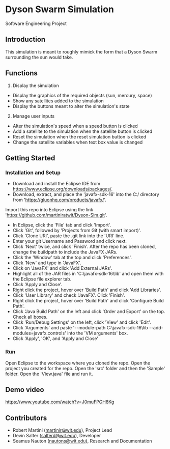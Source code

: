# Dyson Swarm Simulation
Software Engineering Project

## Introduction

This simulation is meant to roughly mimick the form that a Dyson Swarm surrounding the sun would take.


## Functions

1. Display the simulation
  * Display the graphics of the required objects (sun, mercury, space)
  * Show any satellites added to the simulation
  * Display the buttons meant to alter the simulation's state

2. Manage user inputs
  * Alter the simulation's speed when a speed button is clicked
  * Add a satellite to the simulation when the satellite button is clicked
  * Reset the simulation when the reset simulation button is clicked
  * Change the satellite variables when text box value is changed
  
## Getting Started
### Installation and Setup
- Download and install the Eclipse IDE from https://www.eclipse.org/downloads/packages/.
- Download, extract, and place the 'javafx-sdk-16' into the C:/ directory from 'https://gluonhq.com/products/javafx/'.

Import this repo into Eclipse using the link 'https://github.com/martiniratwit/Dyson-Sim.git'.
- In Eclipse, click the 'File' tab and click 'Import'.
- Click 'Git', followed by 'Projects from Git (with smart import)'.
- Click 'Clone URI', paste the .git link into the 'URI' line.
- Enter your git Username and Password and click next.
- Click 'Next' twice, and click 'Finish'.
After the repo has been cloned, change the buildpath to include the JavaFX JARs.
- Click the 'Window' tab at the top and click 'Preferences'.
- Click 'New' and type in 'JavaFX'.
- Click on 'JavaFX' and click 'Add External JARs'.
- Highlight all of the JAR files in 'C:\javafx-sdk-16\lib' and open them with the Eclipse file explorer tab.
- Click 'Apply and Close'.
- Right click the project, hover over 'Build Path' and click 'Add Libraries'.
- Click 'User Library' and check 'JavaFX'. Click 'Finish'.
- Right click the project, hover over 'Build Path' and click 'Configure Build Path'.
- Click 'Java Build Path' on the left and click 'Order and Export' on the top. Check all boxes.
- Click 'Run/Debug Settings' on the left, click 'View' and click 'Edit'.
- Click 'Arguments' and paste '--module-path C:\javafx-sdk-16\lib --add-modules=javafx.controls' into the 'VM arguments' box. 
- Click 'Apply', 'OK', and 'Apply and Close'

### Run
Open Eclipse to the workspace where you cloned the repo.
Open the project you created for the repo.
Open the 'src' folder and then the 'Sample' folder.
Open the 'View.java' file and run it.

## Demo video

https://www.youtube.com/watch?v=J0muFPGH8Kg

## Contributors
* Robert Martini (martinir@wit.edu), Project Lead
* Devin Salter (salterd@wit.edu), Developer
* Seamus Nauton (nautons@wit.edu), Research and Documentation
